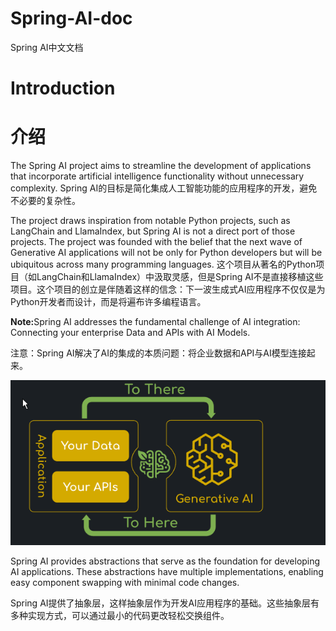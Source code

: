 # Spring-AI-doc
Spring AI中文文档

# Introduction
# 介绍

The Spring AI project aims to streamline the development of applications that incorporate artificial intelligence functionality without unnecessary complexity.
Spring AI的目标是简化集成人工智能功能的应用程序的开发，避免不必要的复杂性。

The project draws inspiration from notable Python projects, such as LangChain and LlamaIndex, but Spring AI is not a direct port of those projects. The project was founded with the belief that the next wave of Generative AI applications will not be only for Python developers but will be ubiquitous across many programming languages.
这个项目从著名的Python项目（如LangChain和LlamaIndex）中汲取灵感，但是Spring AI不是直接移植这些项目。这个项目的创立是伴随着这样的信念：下一波生成式AI应用程序不仅仅是为Python开发者而设计，而是将遍布许多编程语言。


<b>Note:</b>Spring AI addresses the fundamental challenge of AI integration: Connecting your enterprise Data and APIs with AI Models.

注意：Spring AI解决了AI的集成的本质问题：将企业数据和API与AI模型连接起来。

![Spring AI](./images/Spring%20AI%20struct.png)

Spring AI provides abstractions that serve as the foundation for developing AI applications. These abstractions have multiple implementations, enabling easy component swapping with minimal code changes.

Spring AI提供了抽象层，这样抽象层作为开发AI应用程序的基础。这些抽象层有多种实现方式，可以通过最小的代码更改轻松交换组件。


